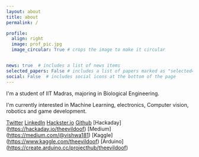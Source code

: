 ```yaml
---
layout: about
title: about
permalink: /

profile:
  align: right
  image: prof_pic.jpg
  image_circular: True # crops the image to make it circular


news: true  # includes a list of news items
selected_papers: False # includes a list of papers marked as "selected={true}"
social: False  # includes social icons at the bottom of the page
---
```



I'm a student of IIT Madras, majoring in Biological Engineering.  

I'm currently interested in Machine Learning, electronics, Computer vision, robotics and game development.



[Twitter](https://twitter.com/theevildoof)
[LinkedIn](https://www.linkedin.com/in/vishwa181/)
[Hackster.io](https://www.hackster.io/theevildoof)
[Github](https://github.com/theevildoof)
[Hackaday] (https://hackaday.io/theevildoof)
[Medium] (https://medium.com/@vishwa181)
[Kaggle] (https://www.kaggle.com/theevildoof)
[Arduino] (https://create.arduino.cc/projecthub/theevildoof)

